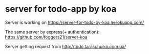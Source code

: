 # server for todo-app by koa

Server is working on https://server-for-todo-by-koa.herokuapp.com/

The same server by express(+ authentication): https://github.com/foggers21/server-koa

Server getting request from http://todo.taraschuiko.com.ua/

